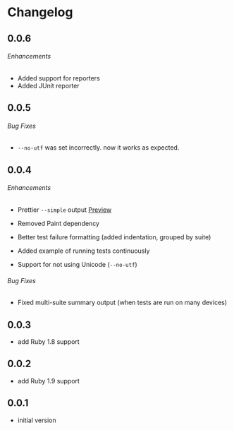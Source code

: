 # Changelog

## 0.0.6

###### Enhancements

* Added support for reporters
* Added JUnit reporter

## 0.0.5

###### Bug Fixes

* `--no-utf` was set incorrectly. now it works as expected.


## 0.0.4

###### Enhancements

* Prettier `--simple` output
  [Preview](https://travis-ci.org/allending/Kiwi/builds/15190533)

* Removed Paint dependency

* Better test failure formatting (added indentation, grouped by suite)

* Added example of running tests continuously

* Support for not using Unicode (`--no-utf`)

###### Bug Fixes

* Fixed multi-suite summary output (when tests are run on many devices)


## 0.0.3

- add Ruby 1.8 support

## 0.0.2

- add Ruby 1.9 support

## 0.0.1

- initial version
